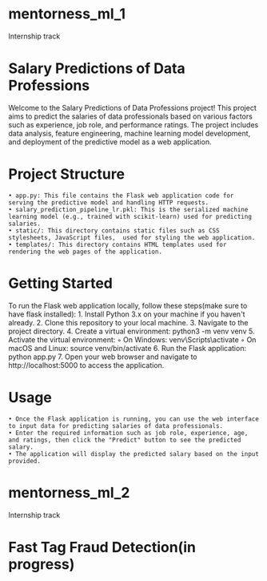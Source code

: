 # mentorness_ml_1
Internship track
# Salary Predictions of Data Professions
Welcome to the Salary Predictions of Data Professions project! This project aims to predict the salaries of data professionals based on various factors such as experience, job role, and performance ratings. The project includes data analysis, feature engineering, machine learning model development, and deployment of the predictive model as a web application.
# Project Structure
    • app.py: This file contains the Flask web application code for serving the predictive model and handling HTTP requests.
    • salary_prediction_pipeline_lr.pkl: This is the serialized machine learning model (e.g., trained with scikit-learn) used for predicting salaries.
    • static/: This directory contains static files such as CSS stylesheets, JavaScript files,  used for styling the web application.
    • templates/: This directory contains HTML templates used for rendering the web pages of the application.
# Getting Started
To run the Flask web application locally, follow these steps(make sure to have flask installed):
    1. Install Python 3.x on your machine if you haven't already.
    2. Clone this repository to your local machine.
    3. Navigate to the project directory.
    4. Create a virtual environment: python3 -m venv venv
    5. Activate the virtual environment:
        ◦ On Windows: venv\Scripts\activate
        ◦ On macOS and Linux: source venv/bin/activate
    6. Run the Flask application: python app.py
    7. Open your web browser and navigate to http://localhost:5000 to access the application.
# Usage
    • Once the Flask application is running, you can use the web interface to input data for predicting salaries of data professionals.
    • Enter the required information such as job role, experience, age, and ratings, then click the "Predict" button to see the predicted salary.
    • The application will display the predicted salary based on the input provided.


# mentorness_ml_2
Internship track
# Fast Tag Fraud Detection(in progress)
